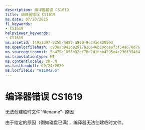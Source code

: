 ```yaml
---
description: 编译器错误 CS1619
title: 编译器错误 CS1619
ms.date: 07/20/2015
f1_keywords:
- CS1619
helpviewer_keywords:
- CS1619
ms.assetid: 149a1d97-5258-4d89-a800-8e34a6820503
ms.openlocfilehash: c938ab942de2917a20646b10cceaf3f54a670d76
ms.sourcegitcommit: 5b475c1855b32cf78d2d1bbb4295e4c236f39464
ms.translationtype: MT
ms.contentlocale: zh-CN
ms.lasthandoff: 09/24/2020
ms.locfileid: "91184256"
---
```

# <a name="compiler-error-cs1619"></a>编译器错误 CS1619

无法创建临时文件“filename”- 原因  
  
 由于给定的原因（例如磁盘已满），编译器无法创建临时文件。
